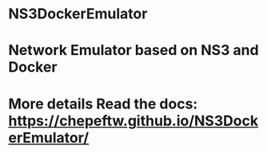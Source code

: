 # NS3DockerEmulator
# Network Emulator based on NS3 and Docker
# More details Read the docs: https://chepeftw.github.io/NS3DockerEmulator/




